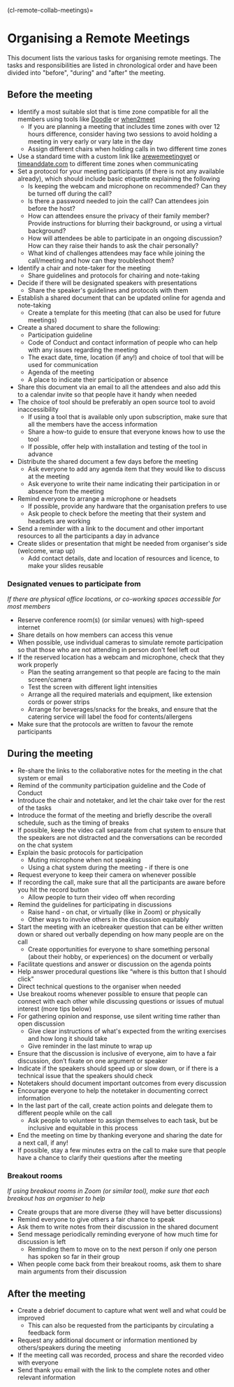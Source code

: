 (cl-remote-collab-meetings)=
# Organising a Remote Meetings

This document lists the various tasks for organising remote meetings.
The tasks and responsibilities are listed in chronological order and have been divided into "before", "during" and "after" the meeting.

## Before the meeting

- Identify a most suitable slot that is time zone compatible for all the members using tools like [Doodle](https://doodle.com/en/) or [when2meet](https://www.when2meet.com/)
  - If you are planning a meeting that includes time zones with over 12 hours difference, consider having two sessions to avoid holding a meeting in very early or vary late in the day
  - Assign different chairs when holding calls in two different time zones
- Use a standard time with a custom link like [arewemeetingyet](https://arewemeetingyet.com/) or [timeanddate.com](https://www.timeanddate.com/worldclock/fixedform.html) to different time zones when communicating
- Set a protocol for your meeting participants (if there is not any available already), which should include basic etiquette explaining the following
  - Is keeping the webcam and microphone on recommended? Can they be turned off during the call?
  - Is there a password needed to join the call? Can attendees join before the host?
  - How can attendees ensure the privacy of their family member? Provide instructions for blurring their background, or using a virtual background?
  - How will attendees be able to participate in an ongoing discussion? How can they raise their hands to ask the chair personally?
  - What kind of challenges attendees may face while joining the call/meeting and how can they troubleshoot them?
- Identify a chair and note-taker for the meeting
  - Share guidelines and protocols for chairing and note-taking
- Decide if there will be designated speakers with presentations
  - Share the speaker's guidelines and protocols with them
- Establish a shared document that can be updated online for agenda and note-taking
  - Create a template for this meeting (that can also be used for future meetings)
- Create a shared document to share the following:
  - Participation guideline
  - Code of Conduct and contact information of people who can help with any issues regarding the meeting
  - The exact date, time, location (if any!) and choice of tool that will be used for communication
  - Agenda of the meeting
  - A place to indicate their participation or absence
- Share this document via an email to all the attendees and also add this to a calendar invite so that people have it handy when needed
- The choice of tool should be preferably an open source tool to avoid inaccessibility
  - If using a tool that is available only upon subscription, make sure that all the members have the access information
  - Share a how-to guide to ensure that everyone knows how to use the tool
  - If possible, offer help with installation and testing of the tool in advance
- Distribute the shared document a few days before the meeting
  - Ask everyone to add any agenda item that they would like to discuss at the meeting
  - Ask everyone to write their name indicating their participation in or absence from the meeting
- Remind everyone to arrange a microphone or headsets
  - If possible, provide any hardware that the organisation prefers to use
  - Ask people to check before the meeting that their system and headsets are working
- Send a reminder with a link to the document and other important resources to all the participants a day in advance
- Create slides or presentation that might be needed from organiser's side (welcome, wrap up)
  - Add contact details, date and location of resources and licence, to make your slides reusable

### Designated venues to participate from

*If there are physical office locations, or co-working spaces accessible for most members*

- Reserve conference room(s) (or similar venues) with high-speed internet
- Share details on how members can access this venue
- When possible, use individual cameras to simulate remote participation so that those who are not attending in person don't feel left out
- If the reserved location has a webcam and microphone, check that they work properly
  - Plan the seating arrangement so that people are facing to the main screen/camera
  - Test the screen with different light intensities
  - Arrange all the required materials and equipment, like extension cords or power strips
  - Arrange for beverages/snacks for the breaks, and ensure that the catering service will label the food for contents/allergens
- Make sure that the protocols are written to favour the remote participants

## During the meeting

- Re-share the links to the collaborative notes for the meeting in the chat system or email
- Remind of the community participation guideline and the Code of Conduct
- Introduce the chair and notetaker, and let the chair take over for the rest of the tasks
- Introduce the format of the meeting and briefly describe the overall schedule, such as the timing of breaks
- If possible, keep the video call separate from chat system to ensure that the speakers are not distracted and the conversations can be recorded on the chat system
- Explain the basic protocols for participation
  - Muting microphone when not speaking
  - Using a chat system during the meeting - if there is one
- Request everyone to keep their camera on whenever possible
- If recording the call, make sure that all the participants are aware before you hit the record button
  - Allow people to turn their video off when recording
- Remind the guidelines for participating in discussions
  - Raise hand - on chat, or virtually (like in Zoom) or physically
  - Other ways to involve others in the discussion equitably
- Start the meeting with an icebreaker question that can be either written down or shared out verbally depending on how many people are on the call
  - Create opportunities for everyone to share something personal (about their hobby, or experiences) on the document or verbally
- Facilitate questions and answer or discussion on the agenda points
- Help answer procedural questions like “where is this button that I should click”
- Direct technical questions to the organiser when needed
- Use breakout rooms whenever possible to ensure that people can connect with each other while discussing questions or issues of mutual interest (more tips below)
- For gathering opinion and response, use silent writing time rather than open discussion
  - Give clear instructions of what's expected from the writing exercises and how long it should take
  - Give reminder in the last minute to wrap up
- Ensure that the discussion is inclusive of everyone, aim to have a fair discussion, don’t fixate on one argument or speaker
- Indicate if the speakers should speed up or slow down, or if there is a technical issue that the speakers should check
- Notetakers should document important outcomes from every discussion
- Encourage everyone to help the notetaker in documenting correct information
- In the last part of the call, create action points and delegate them to different people while on the call
  - Ask people to volunteer to assign themselves to each task, but be inclusive and equitable in this process
- End the meeting on time by thanking everyone and sharing the date for a next call, if any!
- If possible, stay a few minutes extra on the call to make sure that people have a chance to clarify their questions after the meeting

### Breakout rooms

*If using breakout rooms in Zoom (or similar tool), make sure that each breakout has an organiser to help*
- Create groups that are more diverse (they will have better discussions)
- Remind everyone to give others a fair chance to speak
- Ask them to write notes from their discussion in the shared document
- Send message periodically reminding everyone of how much time for discussion is left
  - Reminding them to move on to the next person if only one person has spoken so far in their group
- When people come back from their breakout rooms, ask them to share main arguments from their discussion

## After the meeting

- Create a debrief document to capture what went well and what could be improved
  - This can also be requested from the participants by circulating a feedback form
- Request any additional document or information mentioned by others/speakers during the meeting
- If the meeting call was recorded, process and share the recorded video with everyone
- Send thank you email with the link to the complete notes and other relevant information
